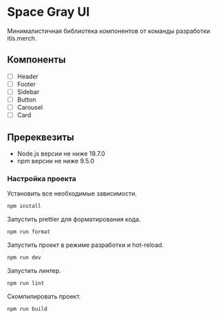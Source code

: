 # **Space Gray UI**
Минималистичная библиотека компонентов от команды разработки itis.merch.

## **Компоненты**
- [ ] Header
- [ ] Footer
- [ ] Sidebar
- [ ] Button
- [ ] Carousel 
- [ ] Card

## **Пререквезиты**
* Node.js версии не ниже 19.7.0
* npm версии не ниже 9.5.0

### **Настройка проекта**
Установить все необходимые зависимости.
```sh
npm install
```

Запустить prettier для форматирования кода.
```sh
npm run format
```

Запустить проект в режиме разработки и hot-reload.
```sh
npm run dev
```

Запустить линтер.
```sh
npm run lint
```

Скомпилировать проект.
```sh
npm run build
```